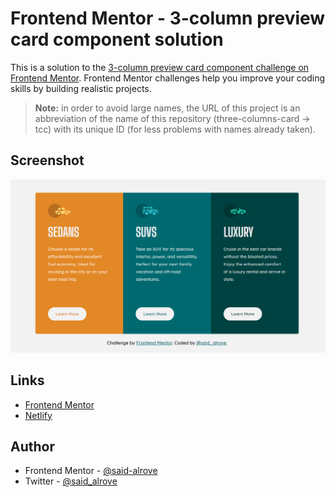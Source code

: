 # Frontend Mentor - 3-column preview card component solution

This is a solution to the [3-column preview card component challenge on Frontend Mentor](https://www.frontendmentor.io/challenges/3column-preview-card-component-pH92eAR2-). Frontend Mentor challenges help you improve your coding skills by building realistic projects. 

> **Note:** in order to avoid large names, the URL of this project is an abbreviation of the name of this repository (three-columns-card -> tcc) with its unique ID (for less problems with names already taken).

## Screenshot

![](design/screenshot.png)

## Links

- [Frontend Mentor](https://www.frontendmentor.io/solutions/3columncard-component-with-grid-and-flexbox-css-only-O0Csq8isi)
- [Netlify](https://tcc-121900.netlify.app/)

## Author

- Frontend Mentor - [@said-alrove](https://www.frontendmentor.io/profile/said-alrove)
- Twitter - [@said_alrove](https://twitter.com/said_alrove)

